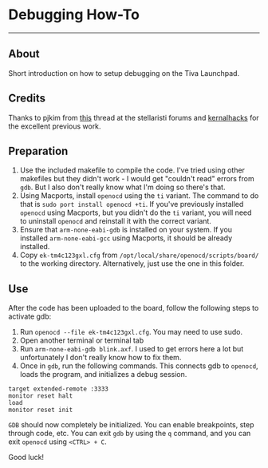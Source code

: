 # Debugging How-To #
---
## About ##
Short introduction on how to setup debugging on the Tiva Launchpad.

## Credits ##
Thanks to pjkim from [this](http://forum.stellarisiti.com/topic/1741-using-gdb-and-openocd-to-remote-debug-tivastellaris-on-a-mac-os/) thread at the stellaristi forums and [kernalhacks](http://kernelhacks.blogspot.com/2012/11/the-complete-tutorial-for-stellaris_23.html) for the excellent previous work.

## Preparation ##
1. Use the included makefile to compile the code. I've tried using other makefiles but they didn't work - I would get "couldn't read" errors from ```gdb```. But I also don't really know what I'm doing so there's that.
2. Using Macports, install ```openocd``` using the ```ti``` variant. The command to do that is ```sudo port install openocd +ti```. If you've previously installed ```openocd``` using Macports, but you didn't do the ```ti``` variant, you will need to uninstall ```openocd``` and reinstall it with the correct variant.
3. Ensure that ```arm-none-eabi-gdb``` is installed on your system. If you installed ```arm-none-eabi-gcc``` using Macports, it should be already installed.
4. Copy ```ek-tm4c123gxl.cfg``` from ```/opt/local/share/openocd/scripts/board/``` to the working directory. Alternatively, just use the one in this folder.

## Use ##
After the code has been uploaded to the board, follow the following steps to activate gdb:

1. Run ```openocd --file ek-tm4c123gxl.cfg```. You may need to use sudo.
2. Open another terminal or terminal tab
3. Run ```arm-none-eabi-gdb blink.axf```. I used to get errors here a lot but unfortunately I don't really know how to fix them.
4. Once in ```gdb```, run the following commands. This connects gdb to ```openocd```, loads the program, and initializes a debug session.

```
target extended-remote :3333
monitor reset halt
load
monitor reset init
```
```GDB``` should now completely be initialized. You can enable breakpoints, step through code, etc. You can exit ```gdb``` by using the ```q``` command, and you can exit ```openocd``` using ```<CTRL> + C```.

Good luck!
